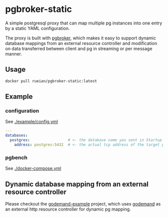 # pgbroker-static

A simple postgresql proxy that can map multiple pg instances into one entry by a static YAML configuration. 

The proxy is built with [pgbroker](https://github.com/rueian/pgbroker), which makes it easy to support dynamic database mappings from an external resource controller and modification on data transferred between client and pg in streaming or per message manner.

## Usage

```bash
docker pull rueian/pgbroker-static:latest
```

## Example

### configuration

See [./example/config.yml](./example/config.yml)

```yaml
---
databases:
  postgres:                 # <- the database name you sent in Startup Message
    address: postgres:5432  # <- the actual tcp address of the target pg instance
```

### pgbench

See [./docker-compose.yml](./docker-compose.yml)


## Dynamic database mapping from an external resource controller

Please checkout the [godemand-example](https://github.com/rueian/godemand-example) project, which uses [godemand](https://github.com/rueian/godemand) as an external http resource controller for dynamic pg mapping.
